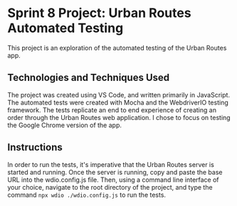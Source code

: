 # Sprint 8 Project: Urban Routes Automated Testing

This project is an exploration of the automated testing of the Urban Routes app.

## Technologies and Techniques Used
The project was created using VS Code, and written primarily in JavaScript. The automated tests were created with Mocha and the WebdriverIO testing framework. The tests replicate an end to end experience of creating an order through the Urban Routes web application. I chose to focus on testing the Google Chrome version of the app.

## Instructions
In order to run the tests, it's imperative that the Urban Routes server is started and running. Once the server is running, copy and paste the base URL into the wdio.config.js file. Then, using a command line interface of your choice, navigate to the root directory of the project, and type the command `npx wdio ./wdio.config.js` to run the tests.
